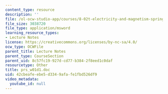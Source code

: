 ```yaml
---
content_type: resource
description: ''
file: /ol-ocw-studio-app/courses/8-02t-electricity-and-magnetism-spring-2005/42cbeafeebe5d3349afafe1fbd526df9_prs_w01d1.doc
file_size: 3038720
file_type: application/msword
learning_resource_types:
- Lecture Notes
license: https://creativecommons.org/licenses/by-nc-sa/4.0/
ocw_type: OCWFile
parent_title: Lecture Notes
parent_type: CourseSection
parent_uid: 8c57fc19-927d-cd77-b384-2f8eed1c0daf
resourcetype: Other
title: prs_w01d1.doc
uid: 42cbeafe-ebe5-d334-9afa-fe1fbd526df9
video_metadata:
  youtube_id: null
---
```


